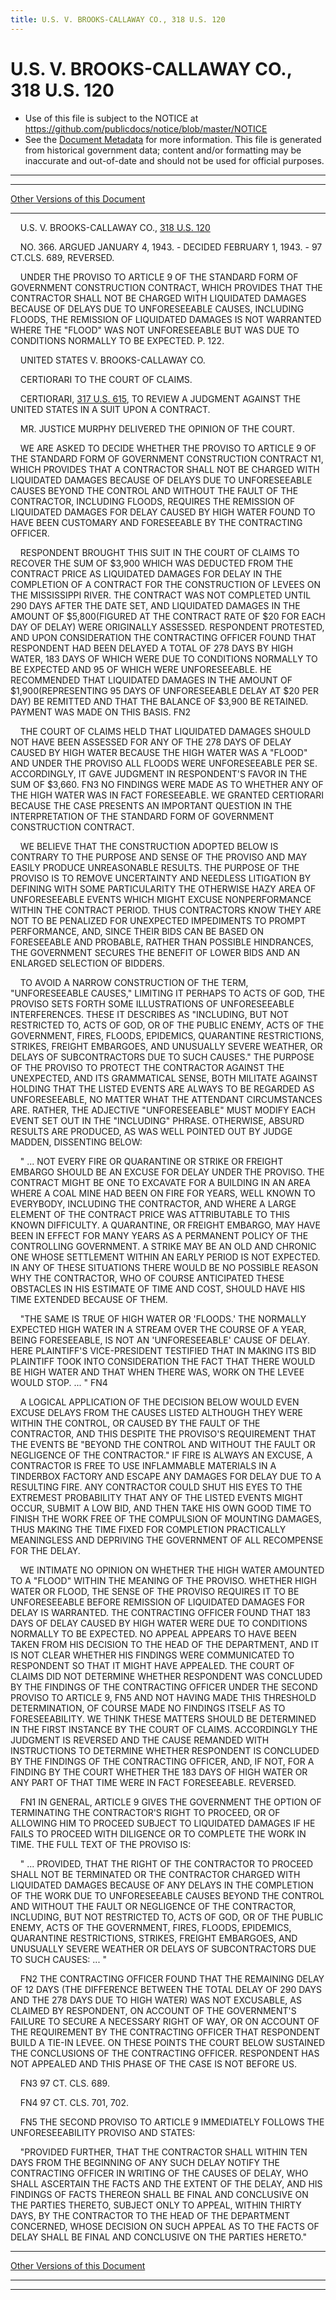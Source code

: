 ```yaml
---
title: U.S. V. BROOKS-CALLAWAY CO., 318 U.S. 120
---
```


# U.S. V. BROOKS-CALLAWAY CO., 318 U.S. 120

* Use of this file is subject to the NOTICE at https://github.com/publicdocs/notice/blob/master/NOTICE
* See the [Document Metadata](../../../index.md) for more information.
  This file is generated from historical government data; content and/or formatting may be inaccurate and out-of-date and should not be used for official purposes.

----------
----------

[Other Versions of this Document](https://publicdocs.github.io/go/links?ns=uslm-x&ref=%2Fus%2Fcourts%2Fscotus%2FusReporter%2F318%2F120)

----------

    U.S. V. BROOKS-CALLAWAY CO., [318 U.S. 120][/us/courts/scotus/usReporter/318/120]

    NO. 366.  ARGUED JANUARY 4, 1943.  - DECIDED FEBRUARY 1, 1943.  - 97 CT.CLS.  689, REVERSED.

    UNDER THE PROVISO TO ARTICLE 9 OF THE STANDARD FORM OF GOVERNMENT CONSTRUCTION CONTRACT, WHICH PROVIDES THAT THE CONTRACTOR SHALL NOT BE CHARGED WITH LIQUIDATED DAMAGES BECAUSE OF DELAYS DUE TO UNFORESEEABLE CAUSES, INCLUDING FLOODS, THE REMISSION OF LIQUIDATED DAMAGES IS NOT WARRANTED WHERE THE "FLOOD" WAS NOT UNFORESEEABLE BUT WAS DUE TO CONDITIONS NORMALLY TO BE EXPECTED.  P. 122.

    UNITED STATES V. BROOKS-CALLAWAY CO.

    CERTIORARI TO THE COURT OF CLAIMS.

    CERTIORARI, [317 U.S. 615][/us/courts/scotus/usReporter/317/615], TO REVIEW A JUDGMENT AGAINST THE UNITED STATES IN A SUIT UPON A CONTRACT.

    MR. JUSTICE MURPHY DELIVERED THE OPINION OF THE COURT.

    WE ARE ASKED TO DECIDE WHETHER THE PROVISO TO ARTICLE 9 OF THE STANDARD FORM OF GOVERNMENT CONSTRUCTION CONTRACT N1, WHICH PROVIDES THAT A CONTRACTOR SHALL NOT BE CHARGED WITH LIQUIDATED DAMAGES BECAUSE OF DELAYS DUE TO UNFORESEEABLE CAUSES BEYOND THE CONTROL AND WITHOUT THE FAULT OF THE CONTRACTOR, INCLUDING FLOODS, REQUIRES THE REMISSION OF LIQUIDATED DAMAGES FOR DELAY CAUSED BY HIGH WATER FOUND TO HAVE BEEN CUSTOMARY AND FORESEEABLE BY THE CONTRACTING OFFICER.

    RESPONDENT BROUGHT THIS SUIT IN THE COURT OF CLAIMS TO RECOVER THE SUM OF $3,900 WHICH WAS DEDUCTED FROM THE CONTRACT PRICE AS LIQUIDATED DAMAGES FOR DELAY IN THE COMPLETION OF A CONTRACT FOR THE CONSTRUCTION OF LEVEES ON THE MISSISSIPPI RIVER.  THE CONTRACT WAS NOT COMPLETED UNTIL 290 DAYS AFTER THE DATE SET, AND LIQUIDATED DAMAGES IN THE AMOUNT OF $5,800(FIGURED AT THE CONTRACT RATE OF $20 FOR EACH DAY OF DELAY) WERE ORIGINALLY ASSESSED.  RESPONDENT PROTESTED, AND UPON CONSIDERATION THE CONTRACTING OFFICER FOUND THAT RESPONDENT HAD BEEN DELAYED A TOTAL OF 278 DAYS BY HIGH WATER, 183 DAYS OF WHICH WERE DUE TO CONDITIONS NORMALLY TO BE EXPECTED AND 95 OF WHICH WERE UNFORESEEABLE.  HE RECOMMENDED THAT LIQUIDATED DAMAGES IN THE AMOUNT OF $1,900(REPRESENTING 95 DAYS OF UNFORESEEABLE DELAY AT $20 PER DAY) BE REMITTED AND THAT THE BALANCE OF $3,900 BE RETAINED.  PAYMENT WAS MADE ON THIS BASIS.  FN2

    THE COURT OF CLAIMS HELD THAT LIQUIDATED DAMAGES SHOULD NOT HAVE BEEN ASSESSED FOR ANY OF THE 278 DAYS OF DELAY CAUSED BY HIGH WATER BECAUSE THE HIGH WATER WAS A "FLOOD" AND UNDER THE PROVISO ALL FLOODS WERE UNFORESEEABLE PER SE.  ACCORDINGLY, IT GAVE JUDGMENT IN RESPONDENT'S FAVOR IN THE SUM OF $3,660.  FN3  NO FINDINGS WERE MADE AS TO WHETHER ANY OF THE HIGH WATER WAS IN FACT FORESEEABLE.  WE GRANTED CERTIORARI BECAUSE THE CASE PRESENTS AN IMPORTANT QUESTION IN THE INTERPRETATION OF THE STANDARD FORM OF GOVERNMENT CONSTRUCTION CONTRACT.

    WE BELIEVE THAT THE CONSTRUCTION ADOPTED BELOW IS CONTRARY TO THE PURPOSE AND SENSE OF THE PROVISO AND MAY EASILY PRODUCE UNREASONABLE RESULTS.  THE PURPOSE OF THE PROVISO IS TO REMOVE UNCERTAINTY AND NEEDLESS LITIGATION BY DEFINING WITH SOME PARTICULARITY THE OTHERWISE HAZY AREA OF UNFORESEEABLE EVENTS WHICH MIGHT EXCUSE NONPERFORMANCE WITHIN THE CONTRACT PERIOD.  THUS CONTRACTORS KNOW THEY ARE NOT TO BE PENALIZED FOR UNEXPECTED IMPEDIMENTS TO PROMPT PERFORMANCE, AND, SINCE THEIR BIDS CAN BE BASED ON FORESEEABLE AND PROBABLE, RATHER THAN POSSIBLE HINDRANCES, THE GOVERNMENT SECURES THE BENEFIT OF LOWER BIDS AND AN ENLARGED SELECTION OF BIDDERS.

    TO AVOID A NARROW CONSTRUCTION OF THE TERM, "UNFORESEEABLE CAUSES," LIMITING IT PERHAPS TO ACTS OF GOD, THE PROVISO SETS FORTH SOME ILLUSTRATIONS OF UNFORESEEABLE INTERFERENCES.  THESE IT DESCRIBES AS "INCLUDING, BUT NOT RESTRICTED TO, ACTS OF GOD, OR OF THE PUBLIC ENEMY, ACTS OF THE GOVERNMENT, FIRES, FLOODS, EPIDEMICS, QUARANTINE RESTRICTIONS, STRIKES, FREIGHT EMBARGOES, AND UNUSUALLY SEVERE WEATHER, OR DELAYS OF SUBCONTRACTORS DUE TO SUCH CAUSES."  THE PURPOSE OF THE PROVISO TO PROTECT THE CONTRACTOR AGAINST THE UNEXPECTED, AND ITS GRAMMATICAL SENSE, BOTH MILITATE AGAINST HOLDING THAT THE LISTED EVENTS ARE ALWAYS TO BE REGARDED AS UNFORESEEABLE, NO MATTER WHAT THE ATTENDANT CIRCUMSTANCES ARE.  RATHER, THE ADJECTIVE "UNFORESEEABLE" MUST MODIFY EACH EVENT SET OUT IN THE "INCLUDING" PHRASE.  OTHERWISE, ABSURD RESULTS ARE PRODUCED, AS WAS WELL POINTED OUT BY JUDGE MADDEN, DISSENTING BELOW:

    "  ...  NOT EVERY FIRE OR QUARANTINE OR STRIKE OR FREIGHT EMBARGO SHOULD BE AN EXCUSE FOR DELAY UNDER THE PROVISO.  THE CONTRACT MIGHT BE ONE TO EXCAVATE FOR A BUILDING IN AN AREA WHERE A COAL MINE HAD BEEN ON FIRE FOR YEARS, WELL KNOWN TO EVERYBODY, INCLUDING THE CONTRACTOR, AND WHERE A LARGE ELEMENT OF THE CONTRACT PRICE WAS ATTRIBUTABLE TO THIS KNOWN DIFFICULTY.  A QUARANTINE, OR FREIGHT EMBARGO, MAY HAVE BEEN IN EFFECT FOR MANY YEARS AS A PERMANENT POLICY OF THE CONTROLLING GOVERNMENT.  A STRIKE MAY BE AN OLD AND CHRONIC ONE WHOSE SETTLEMENT WITHIN AN EARLY PERIOD IS NOT EXPECTED.  IN ANY OF THESE SITUATIONS THERE WOULD BE NO POSSIBLE REASON WHY THE CONTRACTOR, WHO OF COURSE ANTICIPATED THESE OBSTACLES IN HIS ESTIMATE OF TIME AND COST, SHOULD HAVE HIS TIME EXTENDED BECAUSE OF THEM.

    "THE SAME IS TRUE OF HIGH WATER OR 'FLOODS.'  THE NORMALLY EXPECTED HIGH WATER IN A STREAM OVER THE COURSE OF A YEAR, BEING FORESEEABLE, IS NOT AN 'UNFORESEEABLE' CAUSE OF DELAY.  HERE PLAINTIFF'S VICE-PRESIDENT TESTIFIED THAT IN MAKING ITS BID PLAINTIFF TOOK INTO CONSIDERATION THE FACT THAT THERE WOULD BE HIGH WATER AND THAT WHEN THERE WAS, WORK ON THE LEVEE WOULD STOP.  ...  " FN4

    A LOGICAL APPLICATION OF THE DECISION BELOW WOULD EVEN EXCUSE DELAYS FROM THE CAUSES LISTED ALTHOUGH THEY WERE WITHIN THE CONTROL, OR CAUSED BY THE FAULT OF THE CONTRACTOR, AND THIS DESPITE THE PROVISO'S REQUIREMENT THAT THE EVENTS BE "BEYOND THE CONTROL AND WITHOUT THE FAULT OR NEGLIGENCE OF THE CONTRACTOR."  IF FIRE IS ALWAYS AN EXCUSE, A CONTRACTOR IS FREE TO USE INFLAMMABLE MATERIALS IN A TINDERBOX FACTORY AND ESCAPE ANY DAMAGES FOR DELAY DUE TO A RESULTING FIRE.  ANY CONTRACTOR COULD SHUT HIS EYES TO THE EXTREMEST PROBABILITY THAT ANY OF THE LISTED EVENTS MIGHT OCCUR, SUBMIT A LOW BID, AND THEN TAKE HIS OWN GOOD TIME TO FINISH THE WORK FREE OF THE COMPULSION OF MOUNTING DAMAGES, THUS MAKING THE TIME FIXED FOR COMPLETION PRACTICALLY MEANINGLESS AND DEPRIVING THE GOVERNMENT OF ALL RECOMPENSE FOR THE DELAY.

    WE INTIMATE NO OPINION ON WHETHER THE HIGH WATER AMOUNTED TO A "FLOOD" WITHIN THE MEANING OF THE PROVISO.  WHETHER HIGH WATER OR FLOOD, THE SENSE OF THE PROVISO REQUIRES IT TO BE UNFORESEEABLE BEFORE REMISSION OF LIQUIDATED DAMAGES FOR DELAY IS WARRANTED.  THE CONTRACTING OFFICER FOUND THAT 183 DAYS OF DELAY CAUSED BY HIGH WATER WERE DUE TO CONDITIONS NORMALLY TO BE EXPECTED.  NO APPEAL APPEARS TO HAVE BEEN TAKEN FROM HIS DECISION TO THE HEAD OF THE DEPARTMENT, AND IT IS NOT CLEAR WHETHER HIS FINDINGS WERE COMMUNICATED TO RESPONDENT SO THAT IT MIGHT HAVE APPEALED.  THE COURT OF CLAIMS DID NOT DETERMINE WHETHER RESPONDENT WAS CONCLUDED BY THE FINDINGS OF THE CONTRACTING OFFICER UNDER THE SECOND PROVISO TO ARTICLE 9,  FN5  AND NOT HAVING MADE THIS THRESHOLD DETERMINATION, OF COURSE MADE NO FINDINGS ITSELF AS TO FORESEEABILITY.  WE THINK THESE MATTERS SHOULD BE DETERMINED IN THE FIRST INSTANCE BY THE COURT OF CLAIMS.  ACCORDINGLY THE JUDGMENT IS REVERSED AND THE CAUSE REMANDED WITH INSTRUCTIONS TO DETERMINE WHETHER RESPONDENT IS CONCLUDED BY THE FINDINGS OF THE CONTRACTING OFFICER, AND, IF NOT, FOR A FINDING BY THE COURT WHETHER THE 183 DAYS OF HIGH WATER OR ANY PART OF THAT TIME WERE IN FACT FORESEEABLE.  REVERSED.

    FN1  IN GENERAL, ARTICLE 9 GIVES THE GOVERNMENT THE OPTION OF TERMINATING THE CONTRACTOR'S RIGHT TO PROCEED, OR OF ALLOWING HIM TO PROCEED SUBJECT TO LIQUIDATED DAMAGES IF HE FAILS TO PROCEED WITH DILIGENCE OR TO COMPLETE THE WORK IN TIME.  THE FULL TEXT OF THE PROVISO IS:

    "  ...  PROVIDED, THAT THE RIGHT OF THE CONTRACTOR TO PROCEED SHALL NOT BE TERMINATED OR THE CONTRACTOR CHARGED WITH LIQUIDATED DAMAGES BECAUSE OF ANY DELAYS IN THE COMPLETION OF THE WORK DUE TO UNFORESEEABLE CAUSES BEYOND THE CONTROL AND WITHOUT THE FAULT OR NEGLIGENCE OF THE CONTRACTOR, INCLUDING, BUT NOT RESTRICTED TO, ACTS OF GOD, OR OF THE PUBLIC ENEMY, ACTS OF THE GOVERNMENT, FIRES, FLOODS, EPIDEMICS, QUARANTINE RESTRICTIONS, STRIKES, FREIGHT EMBARGOES, AND UNUSUALLY SEVERE WEATHER OR DELAYS OF SUBCONTRACTORS DUE TO SUCH CAUSES:  ...  "

    FN2  THE CONTRACTING OFFICER FOUND THAT THE REMAINING DELAY OF 12 DAYS (THE DIFFERENCE BETWEEN THE TOTAL DELAY OF 290 DAYS AND THE 278 DAYS DUE TO HIGH WATER) WAS NOT EXCUSABLE, AS CLAIMED BY RESPONDENT, ON ACCOUNT OF THE GOVERNMENT'S FAILURE TO SECURE A NECESSARY RIGHT OF WAY, OR ON ACCOUNT OF THE REQUIREMENT BY THE CONTRACTING OFFICER THAT RESPONDENT BUILD A TIE-IN LEVEE.  ON THESE POINTS THE COURT BELOW SUSTAINED THE CONCLUSIONS OF THE CONTRACTING OFFICER.  RESPONDENT HAS NOT APPEALED AND THIS PHASE OF THE CASE IS NOT BEFORE US.

    FN3  97 CT. CLS. 689.

    FN4  97 CT. CLS. 701, 702.

    FN5  THE SECOND PROVISO TO ARTICLE 9 IMMEDIATELY FOLLOWS THE UNFORESEEABILITY PROVISO AND STATES:

    "PROVIDED FURTHER, THAT THE CONTRACTOR SHALL WITHIN TEN DAYS FROM THE BEGINNING OF ANY SUCH DELAY NOTIFY THE CONTRACTING OFFICER IN WRITING OF THE CAUSES OF DELAY, WHO SHALL ASCERTAIN THE FACTS AND THE EXTENT OF THE DELAY, AND HIS FINDINGS OF FACTS THEREON SHALL BE FINAL AND CONCLUSIVE ON THE PARTIES THERETO, SUBJECT ONLY TO APPEAL, WITHIN THIRTY DAYS, BY THE CONTRACTOR TO THE HEAD OF THE DEPARTMENT CONCERNED, WHOSE DECISION ON SUCH APPEAL AS TO THE FACTS OF DELAY SHALL BE FINAL AND CONCLUSIVE ON THE PARTIES HERETO."

----------

[Other Versions of this Document](https://publicdocs.github.io/go/links?ns=uslm-x&ref=%2Fus%2Fcourts%2Fscotus%2FusReporter%2F318%2F120)

----------
----------

[/us/courts/scotus/usReporter/318/120]: https://publicdocs.github.io/go/links?ns=uslm-x&ref=%2Fus%2Fcourts%2Fscotus%2FusReporter%2F318%2F120
[/us/courts/scotus/usReporter/317/615]: https://publicdocs.github.io/go/links?ns=uslm-x&ref=%2Fus%2Fcourts%2Fscotus%2FusReporter%2F317%2F615


